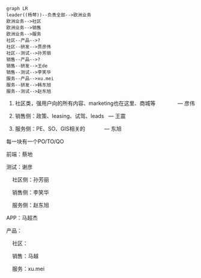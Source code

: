 

```mermaid
graph LR
leader((杨棽))--负责全部-->欧洲业务
欧洲业务-->社区
欧洲业务-->销售
欧洲业务-->服务
社区--产品-->?
社区--研发-->贾彦伟
社区--测试-->孙芳丽
销售--产品-->?
销售--研发-->王de
销售--测试-->李笑华
服务--产品-->xu.mei
服务--研发-->韩东旭
服务--测试-->赵东旭

```

1. 社区类，强用户向的所有内容、marketing也在这里、商城等               — 彦伟

2. 销售侧：政策、leasing、试驾、leads   — 王震

3. 服务侧：PE、SO、GIS相关的             — 东旭

每一块有一个PO/TO/QO

  

前端：蔡地

测试：谢彦

    社区侧：孙芳丽

    销售侧：李笑华

    服务侧：赵东旭

APP：马超杰

  

产品：

    社区：

    销售：马越

    服务：xu.mei
